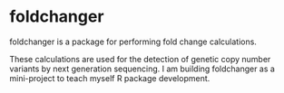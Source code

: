 
<!-- README.md is generated from README.Rmd. Please edit that file -->

# foldchanger

<!-- badges: start -->
<!-- badges: end -->

foldchanger is a package for performing fold change calculations.

These calculations are used for the detection of genetic copy number
variants by next generation sequencing. I am building foldchanger as a
mini-project to teach myself R package development.
